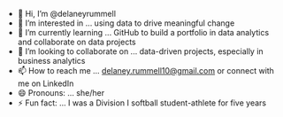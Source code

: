 - 👋 Hi, I’m @delaneyrummell
- 👀 I’m interested in ... using data to drive meaningful change 
- 🌱 I’m currently learning ... GitHub to build a portfolio in data analytics and collaborate on data projects
- 💞️ I’m looking to collaborate on ... data-driven projects, especially in business analytics
- 📫 How to reach me ... delaney.rummell10@gmail.com or connect with me on LinkedIn
- 😄 Pronouns: ... she/her
- ⚡ Fun fact: ... I was a Division I softball student-athlete for five years 

<!---
delaneyrummell/delaneyrummell is a ✨ special ✨ repository because its `README.md` (this file) appears on your GitHub profile.
You can click the Preview link to take a look at your changes.
--->
